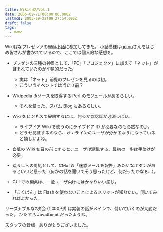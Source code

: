 ```yaml
---
title: Wiki小話/Vol.1
date: 2005-09-21T00:00:00.000Z
lastmod: 2005-09-22T09:27:54.000Z
draft: false
tags:
  - memo
---
```


Wikiばなプレゼンツの[Wiki小話](http://wikibana.socoda.net/wiki.cgi?Wiki%be%ae%cf%c3%2fVol%2e1)に参加してきた。 小話模様は[gorou](http/d.hatena.ne.jp/secondlife/20050922/1127318504)さんをはじめ皆さんが書かれているので、ここでは個人的な感想を。

* プレゼンの三種の神器として、「PC」「プロジェクタ」に加えて「ネット」が含まれていたのが印象的だった。

  * 実は「ネット」前提のプレゼンを見るのは初。
  * こういうイベントでは当たり前？

* Wikipedia のソースを取得する Perl のモジュールがあるらしい。
  * それを使った、スパム Blog もあるらしい。

* Wiki をビジネスで展開するには、何らかの認証が必須っぽい。

  * ライブドア Wiki を使うのにライブドア ID が必要なのも必然なのか。
  * どうせ認証するのなら、オンラインのユーザが分かるようになっていると嬉しいよね。

* 白紙の Wiki を目の前にすると、ユーザは混乱する。最初の一歩は手助けが必要。

* 荒らしへの対処として、GMailの「迷惑メールを報告」みたいなボタンがあるといいと思った（何かの話を聞いてそう思ったけど、何だったかなぁ…）。

* GUI での編集は、一般ユーザ向けにはかなりいい感じ。

* 「こくばん」は Flash を使わないことによるメリットが知りたい。聞いてみればよかった。

リーズナブルな2次会 (1,000円!) は実装の話がメインで、付いていくのが大変だった。 ひたすら JavaScript だったような。

スタッフの皆様、ありがとうございました。
